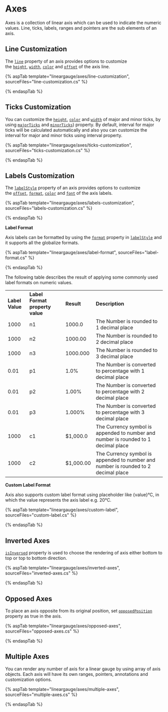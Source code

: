 # Axes

Axes is a collection of linear axis which can be used to indicate the numeric values. Line, ticks, labels, ranges and pointers are the sub elements of an axis.

## Line Customization

The [`line`](https://help.syncfusion.com/cr/cref_files/aspnetcore-js2/Syncfusion.EJ2~Syncfusion.EJ2.LinearGauge.LinearGaugeLine.html) property of an axis provides options to customize the [`height`](https://help.syncfusion.com/cr/cref_files/aspnetcore-js2/Syncfusion.EJ2~Syncfusion.EJ2.LinearGauge.LinearGaugeLine~Height.html), [`width`](https://help.syncfusion.com/cr/cref_files/aspnetcore-js2/Syncfusion.EJ2~Syncfusion.EJ2.LinearGauge.LinearGaugeLine~Width.html), [`color`](https://help.syncfusion.com/cr/cref_files/aspnetcore-js2/Syncfusion.EJ2~Syncfusion.EJ2.LinearGauge.LinearGaugeLine~Color.html) and [`offset`](https://help.syncfusion.com/cr/cref_files/aspnetcore-js2/Syncfusion.EJ2~Syncfusion.EJ2.LinearGauge.LinearGaugeLine~offset.html) of the axis line.

{% aspTab template="lineargauge/axes/line-customization", sourceFiles="line-customization.cs" %}

{% endaspTab %}

## Ticks Customization

You can customize the [`height`](https://help.syncfusion.com/cr/cref_files/aspnetcore-js2/Syncfusion.EJ2~Syncfusion.EJ2.LinearGauge.LinearGaugeTick~Height.html), [`color`](https://help.syncfusion.com/cr/cref_files/aspnetcore-js2/Syncfusion.EJ2~Syncfusion.EJ2.LinearGauge.LinearGaugeTick~Color.html) and [`width`](https://help.syncfusion.com/cr/cref_files/aspnetcore-js2/Syncfusion.EJ2~Syncfusion.EJ2.LinearGauge.LinearGaugeTick~Width.html) of major and minor ticks, by using [`majorTicks`](https://help.syncfusion.com/cr/cref_files/aspnetcore-js2/Syncfusion.EJ2~Syncfusion.EJ2.LinearGauge.LinearGaugeTick.html) and [`minorTicks`](https://help.syncfusion.com/cr/cref_files/aspnetcore-js2/Syncfusion.EJ2~Syncfusion.EJ2.LinearGauge.LinearGaugeTick.html)) property. By default, interval for major ticks will be calculated automatically and also you can customize the interval for major and minor ticks using interval property.

<!-- markdownlint-disable MD036 -->

{% aspTab template="lineargauge/axes/ticks-customization", sourceFiles="ticks-customization.cs" %}

{% endaspTab %}

## Labels Customization

The [`labelStyle`](https://help.syncfusion.com/cr/cref_files/aspnetcore-js2/Syncfusion.EJ2~Syncfusion.EJ2.LinearGauge.LinearGaugeLabel~LabelStyle.html) property of an axis provides options to
customize the [`offset`](https://help.syncfusion.com/cr/cref_files/aspnetcore-js2/Syncfusion.EJ2~Syncfusion.EJ2.LinearGauge.LinearGaugeLabel~Offset.html), [`format`](https://help.syncfusion.com/cr/cref_files/aspnetcore-js2/Syncfusion.EJ2~Syncfusion.EJ2.LinearGauge.LinearGaugeLabel~Format.html), [`color`](https://help.syncfusion.com/cr/cref_files/aspnetcore-js2/Syncfusion.EJ2~Syncfusion.EJ2.LinearGauge.LinearGaugeLabel~Color.html) and [`font`](https://help.syncfusion.com/cr/cref_files/aspnetcore-js2/Syncfusion.EJ2~Syncfusion.EJ2.LinearGauge.LinearGaugeLabel~Font.html) of the axis labels.

<!-- markdownlint-disable MD036 -->

{% aspTab template="lineargauge/axes/labels-customization", sourceFiles="labels-customization.cs" %}

{% endaspTab %}

<!-- markdownlint-disable MD036 -->

**Label Format**

Axis labels can be formatted by using the [`format`](https://help.syncfusion.com/cr/cref_files/aspnetcore-js2/Syncfusion.EJ2~Syncfusion.EJ2.LinearGauge.LinearGaugeLabel~Format.html) property in [`labelStyle`](https://help.syncfusion.com/cr/cref_files/aspnetcore-js2/Syncfusion.EJ2~Syncfusion.EJ2.LinearGauge.LinearGaugeLabel.html) and it supports all the globalize formats.

{% aspTab template="lineargauge/axes/label-format", sourceFiles="label-format.cs" %}

{% endaspTab %}

The following table describes the result of applying some commonly used label formats on numeric values.

<!-- markdownlint-disable MD033 -->
<table>
<tr>
<td><b>Label Value</b></td>
<td><b>Label Format property value</b></td>
<td><b>Result </b></td>
<td><b>Description </b></td>
</tr>
<tr>
<td>1000</td>
<td>n1</td>
<td>1000.0</td>
<td>The Number is rounded to 1 decimal place</td>
</tr>
<tr>
<td>1000</td>
<td>n2</td>
<td>1000.00</td>
<td>The Number is rounded to 2 decimal place</td>
</tr>
<tr>
<td>1000</td>
<td>n3</td>
<td>1000.000</td>
<td>The Number is rounded to 3 decimal place</td>
</tr>
<tr>
<td>0.01</td>
<td>p1</td>
<td>1.0%</td>
<td>The Number is converted to percentage with 1 decimal place</td>
</tr>
<tr>
<td>0.01</td>
<td>p2</td>
<td>1.00%</td>
<td>The Number is converted to percentage with 2 decimal place</td>
</tr>
<tr>
<td>0.01</td>
<td>p3</td>
<td>1.000%</td>
<td>The Number is converted to percentage with 3 decimal place</td>
</tr>
<tr>
<td>1000</td>
<td>c1</td>
<td>$1,000.0</td>
<td>The Currency symbol is appended to number and number is rounded to 1 decimal place</td>
</tr>
<tr>
<td>1000</td>
<td>c2</td>
<td>$1,000.00</td>
<td>The Currency symbol is appended to number and number is rounded to 2 decimal place</td>
</tr>
</table>

<!-- markdownlint-disable MD036 -->

**Custom Label Format**

Axis also supports custom label format using placeholder like {value}°C, in which the value represents the axis label e.g. 20°C.

{% aspTab template="lineargauge/axes/custom-label", sourceFiles="custom-label.cs" %}

{% endaspTab %}

## Inverted Axes

[`isInversed`](https://help.syncfusion.com/cr/cref_files/aspnetcore-js2/Syncfusion.EJ2~Syncfusion.EJ2.LinearGauge.LinearGaugeAxis~IsInversed.html) property is used to choose the rendering of axis either bottom to top or top to bottom direction.

{% aspTab template="lineargauge/axes/inverted-axes", sourceFiles="inverted-axes.cs" %}

{% endaspTab %}

## Opposed Axes

To place an axis opposite from its original position, set [`opposedPosition`](https://help.syncfusion.com/cr/cref_files/aspnetcore-js2/Syncfusion.EJ2~Syncfusion.EJ2.LinearGauge.LinearGaugeAxis~OpposedPosition.html) property as true in the axis.

{% aspTab template="lineargauge/axes/opposed-axes", sourceFiles="opposed-axes.cs" %}

{% endaspTab %}

## Multiple Axes

You can render any number of axis for a linear gauge by using array of axis objects.
Each axis will have its own ranges, pointers, annotations and customization options.

{% aspTab template="lineargauge/axes/multiple-axes", sourceFiles="multiple-axes.cs" %}

{% endaspTab %}
